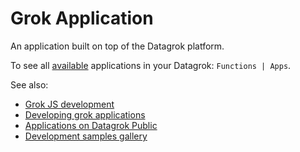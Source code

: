 <!-- TITLE: Grok App -->
<!-- SUBTITLE: -->

# Grok Application

An application built on top of the Datagrok platform.

To see all [available](https://public.datagrok.ai/apps) applications in your Datagrok: `Functions | Apps`.

See also:

  * [Grok JS development](develop.md)
  * [Developing grok applications](develop/develop.md#applications)
  * [Applications on Datagrok Public](https://public.datagrok.ai/apps)
  * [Development samples gallery](https://public.datagrok.ai/js)